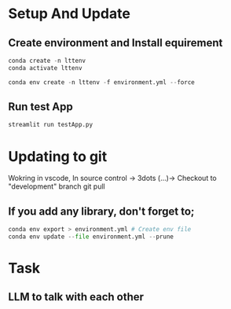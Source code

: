# Setup And Update
## Create environment and Install equirement
```python
conda create -n lttenv
conda activate lttenv

conda env create -n lttenv -f environment.yml --force
```

## Run test App
```python
streamlit run testApp.py
```

# Updating to git
Wokring in vscode, In source control -> 3dots (...)-> Checkout to "development" branch
git pull 


## If you add any library, don't forget to;
```python
conda env export > environment.yml # Create env file
conda env update --file environment.yml --prune

```
# Task
## LLM to talk with each other


